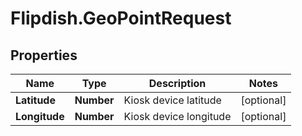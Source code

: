 # Flipdish.GeoPointRequest

## Properties
Name | Type | Description | Notes
------------ | ------------- | ------------- | -------------
**Latitude** | **Number** | Kiosk device latitude | [optional] 
**Longitude** | **Number** | Kiosk device longitude | [optional] 


